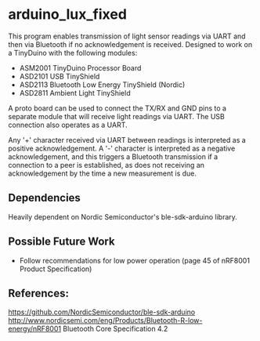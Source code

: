 # arduino_lux_fixed

This program enables transmission of light sensor readings via UART and then via Bluetooth if no acknowledgement is received.  Designed to work on a TinyDuino with the following modules:
- ASM2001 TinyDuino Processor Board
- ASD2101 USB TinyShield
- ASD2113 Bluetooth Low Energy TinyShield (Nordic)
- ASD2811 Ambient Light TinyShield

A proto board can be used to connect the TX/RX and GND pins to a separate module that will receive light readings via UART.  The USB connection also operates as a UART.

Any '+' character received via UART between readings is interpreted as a positive acknowledgement. A '-' character is interpreted as a negative acknowledgement, and this triggers a Bluetooth transmission if a connection to a peer is established, as does not receiving an acknowledgement by the time a new measurement is due.

## Dependencies

Heavily dependent on Nordic Semiconductor's ble-sdk-arduino library.

## Possible Future Work

- Follow recommendations for low power operation (page 45 of nRF8001 Product Specification)

## References:

https://github.com/NordicSemiconductor/ble-sdk-arduino
http://www.nordicsemi.com/eng/Products/Bluetooth-R-low-energy/nRF8001
Bluetooth Core Specification 4.2
